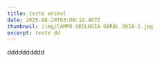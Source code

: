 ```yaml
---
title: teste animal
date: 2025-08-29T03:00:10.467Z
thumbnail: /img/CAMPO GEOLOGIA GERAL 2018-1.jpg
excerpt: teste dd
---
```

d﻿ddddddddd